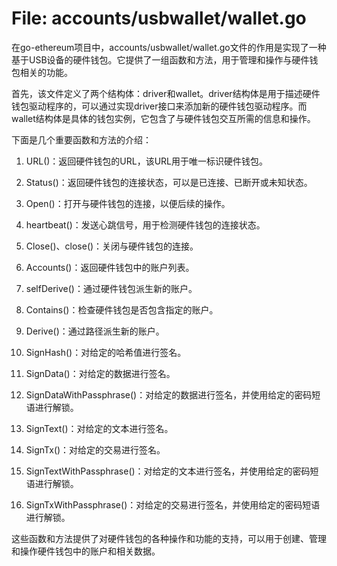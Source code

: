 # File: accounts/usbwallet/wallet.go

在go-ethereum项目中，accounts/usbwallet/wallet.go文件的作用是实现了一种基于USB设备的硬件钱包。它提供了一组函数和方法，用于管理和操作与硬件钱包相关的功能。

首先，该文件定义了两个结构体：driver和wallet。driver结构体是用于描述硬件钱包驱动程序的，可以通过实现driver接口来添加新的硬件钱包驱动程序。而wallet结构体是具体的钱包实例，它包含了与硬件钱包交互所需的信息和操作。

下面是几个重要函数和方法的介绍：

1. URL()：返回硬件钱包的URL，该URL用于唯一标识硬件钱包。

2. Status()：返回硬件钱包的连接状态，可以是已连接、已断开或未知状态。

3. Open()：打开与硬件钱包的连接，以便后续的操作。

4. heartbeat()：发送心跳信号，用于检测硬件钱包的连接状态。

5. Close()、close()：关闭与硬件钱包的连接。

6. Accounts()：返回硬件钱包中的账户列表。

7. selfDerive()：通过硬件钱包派生新的账户。

8. Contains()：检查硬件钱包是否包含指定的账户。

9. Derive()：通过路径派生新的账户。

10. SignHash()：对给定的哈希值进行签名。

11. SignData()：对给定的数据进行签名。

12. SignDataWithPassphrase()：对给定的数据进行签名，并使用给定的密码短语进行解锁。

13. SignText()：对给定的文本进行签名。

14. SignTx()：对给定的交易进行签名。

15. SignTextWithPassphrase()：对给定的文本进行签名，并使用给定的密码短语进行解锁。

16. SignTxWithPassphrase()：对给定的交易进行签名，并使用给定的密码短语进行解锁。

这些函数和方法提供了对硬件钱包的各种操作和功能的支持，可以用于创建、管理和操作硬件钱包中的账户和相关数据。

